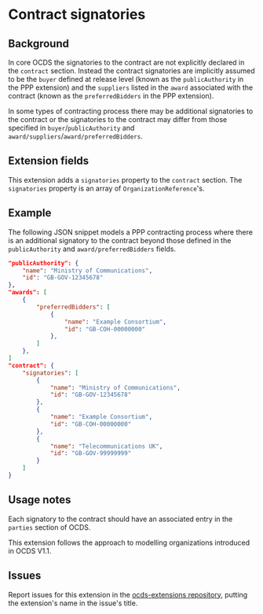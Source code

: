 # Contract signatories

## Background

In core OCDS the signatories to the contract are not explicitly declared in the ```contract``` section. Instead the contract signatories are implicitly assumed to be the ```buyer``` defined at release level (known as the ```publicAuthority``` in the PPP extension) and the ```suppliers``` listed in the ```award``` associated with the contract (known as the ```preferredBidders``` in the PPP extension).

In some types of contracting process there may be additional signatories to the contract or the signatories to the contract may differ from those specified in ```buyer```/```publicAuthority``` and ```award/suppliers```/```award/preferredBidders```.

## Extension fields

This extension adds a ```signatories``` property to the ```contract``` section. The ```signatories``` property is an array of ```OrganizationReference```'s.

## Example

The following JSON snippet models a PPP contracting process where there is an additional signatory to the contract beyond those defined in the ```publicAuthority``` and ```award/preferredBidders``` fields.

```json
"publicAuthority": {
	"name": "Ministry of Communications",
	"id": "GB-GOV-12345678"
},
"awards": [
	{
		"preferredBidders": [
			{
				"name": "Example Consortium",
				"id": "GB-COH-00000000"
			},
		]
	},
]
"contract": {
	"signatories": [
		{
			"name": "Ministry of Communications",
			"id": "GB-GOV-12345678"
		},
		{
			"name": "Example Consortium",
			"id": "GB-COH-00000000"
		},
		{
			"name": "Telecommunications UK",
			"id": "GB-GOV-99999999"
		}
	]
}
```

## Usage notes

Each signatory to the contract should have an associated entry in the ```parties``` section of OCDS.

This extension follows the approach to modelling organizations introduced in OCDS V1.1.

## Issues

Report issues for this extension in the [ocds-extensions repository](https://github.com/open-contracting/ocds-extensions/issues), putting the extension's name in the issue's title.
